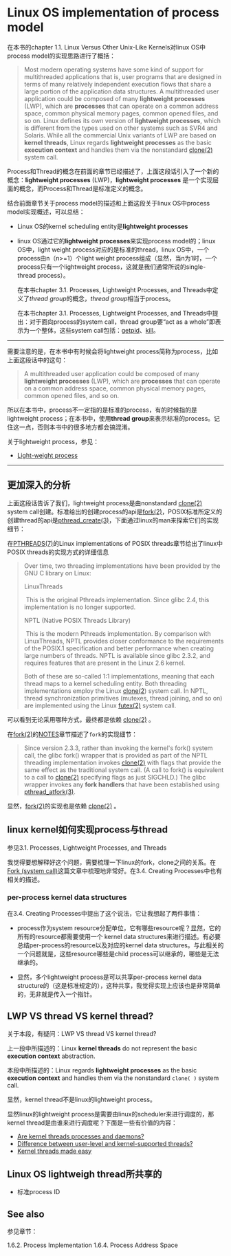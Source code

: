 # Linux OS implementation of process model

在本书的chapter 1.1. Linux Versus Other Unix-Like Kernels对linux OS中process model的实现思路进行了概括：

> Most modern operating systems have some kind of support for multithreaded applications that is, user programs that are designed in terms of many relatively independent execution flows that share a large portion of the application data structures. A multithreaded user application could be composed of many **lightweight processes** (LWP), which are **processes** that can operate on a common address space, common physical memory pages, common opened files, and so on. Linux defines its own version of **lightweight processes**, which is different from the types used on other systems such as SVR4 and Solaris. While all the commercial Unix variants of LWP are based on **kernel threads**, Linux regards **lightweight processes** as the basic **execution context** and handles them via the nonstandard   [clone(2)](http://man7.org/linux/man-pages/man2/clone.2.html)  system call.

Process和Thread的概念在前面的章节已经描述了，上面这段话引入了一个新的概念：**lightweight processes** (LWP)，**lightweight processes** 是一个实现层面的概念，而Process和Thread是标准定义的概念。

结合前面章节关于process model的描述和上面这段关于linux OS中process model实现概述，可以总结：

- Linux OS的kernel scheduling entity是**lightweight processes**

- linux OS通过它的**lightweight processes**来实现process model的；linux OS中，light weight process对应的是标准的thread，linux OS中，一个process由n（n>=1）个light weight process组成（显然，当n为1时，一个process只有一个lightweight process，这就是我们通常所说的single-thread process）。

  在本书chapter 3.1. Processes, Lightweight Processes, and Threads中定义了*thread group*的概念，*thread group*相当于process。

  在本书chapter 3.1. Processes, Lightweight Processes, and Threads中提出：对于面向process的system call，thread group要“act as a whole”即表示为一个整体，这些system call包括：[getpid](http://man7.org/linux/man-pages/man2/getpid.2.html)、[kill](http://man7.org/linux/man-pages/man2/kill.2.html)。



---

需要注意的是，在本书中有时候会将lightweight process简称为process，比如上面这段话中的这句：

> A multithreaded user application could be composed of many **lightweight processes** (LWP), which are **processes** that can operate on a common address space, common physical memory pages, common opened files, and so on. 

所以在本书中，process不一定指的是标准的process，有的时候指的是lightweight process；在本书中，使用**thread group**来表示标准的process。记住这一点，否则本书中的很多地方都会搞混淆。

关于lightweight process，参见：

- [Light-weight process](https://en.wikipedia.org/wiki/Light-weight_process)

---



## 更加深入的分析

上面这段话告诉了我们，lightweight process是由nonstandard   [clone(2)](http://man7.org/linux/man-pages/man2/clone.2.html)  system call创建。标准给出的创建process的api是[fork(2)](http://man7.org/linux/man-pages/man2/fork.2.html)，POSIX标准所定义的创建thread的api是[pthread_create(3)](http://man7.org/linux/man-pages/man3/pthread_create.3.html)，下面通过linux的man来探索它们的实现细节：

在[PTHREADS(7)](http://man7.org/linux/man-pages/man7/pthreads.7.html)的Linux implementations of POSIX threads章节给出了linux中POSIX threads的实现方式的详细信息

> Over time, two threading implementations have been provided by the GNU C library on Linux:
>
> LinuxThreads
>
> ​      This is the original Pthreads implementation.  Since glibc 2.4, this implementation is no longer supported.
>
> NPTL (Native POSIX Threads Library)
>
> ​      This is the modern Pthreads implementation.  By comparison  with LinuxThreads, NPTL provides closer conformance to the requirements of the POSIX.1 specification and better performance when creating large numbers of threads.  NPTL is available since glibc 2.3.2, and requires features that are present in the Linux 2.6 kernel.
>
> Both of these are so-called 1:1 implementations, meaning that each thread maps to a kernel scheduling entity.  Both threading implementations employ the Linux [clone(2](http://man7.org/linux/man-pages/man2/clone.2.html)) system call.  In NPTL, thread synchronization primitives (mutexes, thread joining, and so on) are implemented using the Linux [futex(2)](http://man7.org/linux/man-pages/man2/futex.2.html) system call.

可以看到无论采用哪种方式，最终都是依赖 [clone(2)](http://man7.org/linux/man-pages/man2/clone.2.html) 。

在[fork(2)](http://man7.org/linux/man-pages/man2/fork.2.html)的[NOTES](http://man7.org/linux/man-pages/man2/fork.2.html#NOTES)章节描述了`fork`的实现细节：

> Since version 2.3.3, rather than invoking the kernel's fork() system call, the glibc fork() wrapper that is provided as part of the NPTL threading implementation invokes [clone(2)](http://man7.org/linux/man-pages/man2/clone.2.html) with flags that provide the
> same effect as the traditional system call.  (A call to fork() is equivalent to a call to [clone(2)](http://man7.org/linux/man-pages/man2/clone.2.html) specifying flags as just SIGCHLD.) The glibc wrapper invokes any **fork handlers** that have been established using [pthread_atfork(3)](http://man7.org/linux/man-pages/man3/pthread_atfork.3.html).

显然，[fork(2)](http://man7.org/linux/man-pages/man2/fork.2.html)的实现也是依赖 [clone(2)](http://man7.org/linux/man-pages/man2/clone.2.html) 。



## linux kernel如何实现process与thread

参见3.1. Processes, Lightweight Processes, and Threads

我觉得要想解释好这个问题，需要梳理一下linux的fork，clone之间的关系。在[Fork (system call)](https://en.wikipedia.org/wiki/Fork_(system_call))这篇文章中梳理地非常好。在3.4. Creating Processes中也有相关的描述。



### per-process kernel data structures

在3.4. Creating Processes中提出了这个说法，它让我想起了两件事情：

- process作为system resource分配单位，它有哪些resource呢？显然，它的所有的resource都需要使用一个 kernel data structures来进行描述。有必要总结per-process的resource以及对应的kernel data structures。与此相关的一个问题就是，这些resource哪些是child process可以继承的，哪些是无法继承的。

- 显然，多个lightweight process是可以共享per-process kernel data structure的（这是标准规定的），这种共享，我觉得实现上应该也是非常简单的，无非就是传入一个指针。



## LWP VS thread VS kernel thread?

关于本段，有疑问：LWP VS thread VS kernel thread?

上一段中所描述的：Linux **kernel threads** do not represent the basic **execution context** abstraction.

本段中所描述的：Linux regards **lightweight processes** as the basic **execution context** and handles them via the nonstandard  `clone( )` system call.

显然，kernel thread不是linux的lightweight process。

显然linux的lightweight process是需要由linux的scheduler来进行调度的，那kernel thread是由谁来进行调度呢？下面是一些有价值的内容：

- [Are kernel threads processes and daemons?](https://unix.stackexchange.com/questions/266434/are-kernel-threads-processes-and-daemons)
- [Difference between user-level and kernel-supported threads?](https://stackoverflow.com/questions/15983872/difference-between-user-level-and-kernel-supported-threads)
- [Kernel threads made easy](https://lwn.net/Articles/65178/)



## Linux OS lightweigh thread所共享的

- 标准process ID

## See also

参见章节：

1.6.2. Process Implementation
1.6.4. Process Address Space



